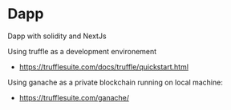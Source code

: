 # Dapp
Dapp with solidity and NextJs


Using truffle as a development environement
  - https://trufflesuite.com/docs/truffle/quickstart.html
  
Using ganache as a private blockchain running on local machine:
  - https://trufflesuite.com/ganache/
